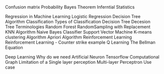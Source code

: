
Confusion matrix
Probability 
Bayes Theorem
Inferntial Statistics


Regression in Machine Learning 
Logistic Regression 
Decision Tree Algorithm
Classification
Types of Classification
Decision Tree
Decesion Tree Terminologies
Random Forest 
RandomSampling with Replacement 
KNN Algorithm
Naive Bayes Classifier 
Support Vector Machine
K-means clustering Algorithm
Apriori Algorithm
Reinforcement Learning 
Reinforcement Learning - Counter strike example
Q Learning 
The Bellman Equation


Deep Learning 
Why do we need Artificial Neuron
Tensorflow
Computational Graph
Limitation of a Single layer perception
Multi-layer Perceptron Use case
